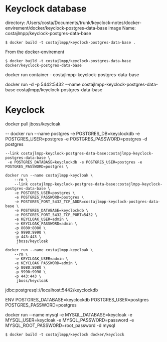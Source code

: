 # Keyclock database


directory: /Users/costa/Documents/trunk/keyclock-notes/docker-envirement/docker/keyclock-postgres-data-base
image Name: costajlmpp/keyclock-postgres-data-base
 
```
$ docker build -t costajlmpp/keyclock-postgres-data-base .
```

From the docker-envirement

```
$ docker build -t costajlmpp/keyclock-postgres-data-base docker/keyclock-postgres-data-base
``` 



docker run container - costajlmpp-keyclock-postgres-data-base

docker run -d -p 5442:5432 --name costajlmpp-keyclock-postgres-data-base costajlmpp/keyclock-postgres-data-base

# Keyclock

docker pull jboss/keycloak


-- docker run --name postgres -e POSTGRES_DB=keyclockdb -e POSTGRES_USER=postgres -e POSTGRES_PASSWORD=postgres -d postgres

    --link costajlmpp-keyclock-postgres-data-base:costajlmpp-keyclock-postgres-data-base \
     -e POSTGRES_DATABASE=keyclockdb -e POSTGRES_USER=postgres -e POSTGRES_PASSWORD=postgres \
     
     
```
docker run --name costajlmpp-keycloak \
    --rm \
    --link costajlmpp-keyclock-postgres-data-base:costajlmpp-keyclock-postgres-data-base \
    -e POSTGRES_USER=postgres \
    -e POSTGRES_PASSWORD=postgres \
    -e POSTGRES_PORT_5432_TCP_ADDR=costajlmpp-keyclock-postgres-data-base \
    -e POSTGRES_DATABASE=keyclockdb \
    -e POSTGRES_PORT_5432_TCP_PORT=5432 \
    -e KEYCLOAK_USER=admin \
    -e KEYCLOAK_PASSWORD=admin \
    -p 8080:8080 \
    -p 9990:9990 \
    -p 443:443 \
     jboss/keycloak
```     
     
     
```
docker run --name costajlmpp-keycloak \
    --rm \
    -e KEYCLOAK_USER=admin \
    -e KEYCLOAK_PASSWORD=admin \
    -p 8080:8080 \
    -p 9990:9990 \
    -p 443:443 \
     jboss/keycloak
```



jdbc:postgresql://localhost:5442/keyclockdb

ENV
POSTGRES_DATABASE=keyclockdb
POSTGRES_USER=postgres
POSTGRES_PASSWORD=postgres

docker run --name mysql -e MYSQL_DATABASE=keycloak -e MYSQL_USER=keycloak -e MYSQL_PASSWORD=password -e MYSQL_ROOT_PASSWORD=root_password -d mysql


```
$ docker build -t costajlmpp/keyclock docker/keyclock
```

